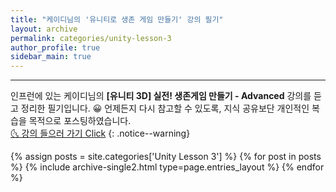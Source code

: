 ```yaml
---
title: "케이디님의 '유니티로 생존 게임 만들기' 강의 필기"
layout: archive
permalink: categories/unity-lesson-3
author_profile: true
sidebar_main: true
---
```


<!-- 공백이 포함되어 있는 카테고리 이름의 경우 site.categories['a b c'] 이런식으로! -->

***

인프런에 있는 케이디님의 **[유니티 3D] 실전! 생존게임 만들기 - Advanced** 강의를 듣고 정리한 필기입니다. 😀 언제든지 다시 참고할 수 있도록, 지식 공유보단 개인적인 복습을 목적으로 포스팅하였습니다. <br> [🌜 강의 들으러 가기 Click](https://www.inflearn.com/course/unity-2#)
{: .notice--warning}

{% assign posts = site.categories['Unity Lesson 3'] %}
{% for post in posts %} {% include archive-single2.html type=page.entries_layout %} {% endfor %}